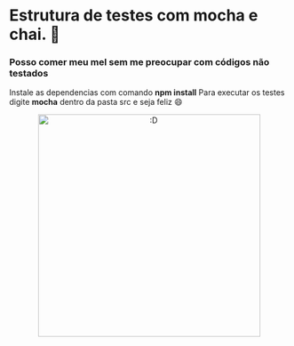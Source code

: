 # Estrutura de testes com mocha e chai. :rocket:


### Posso comer meu mel sem me preocupar com códigos não testados

 Instale as dependencias com comando **npm install**
 Para executar os testes digite **mocha** dentro da pasta src e seja feliz :smile:


<p align="center">
<img width="400" heigth="400" src="https://media.giphy.com/media/9Y6n9TR7U07ew/giphy.gif" alt=":D"/>
</p>
